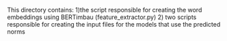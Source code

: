 This directory contains:
1)the script responsible for creating the word embeddings using BERTimbau (feature_extractor.py)
2) two scripts responsible for creating the input files for the models that use the predicted norms 
